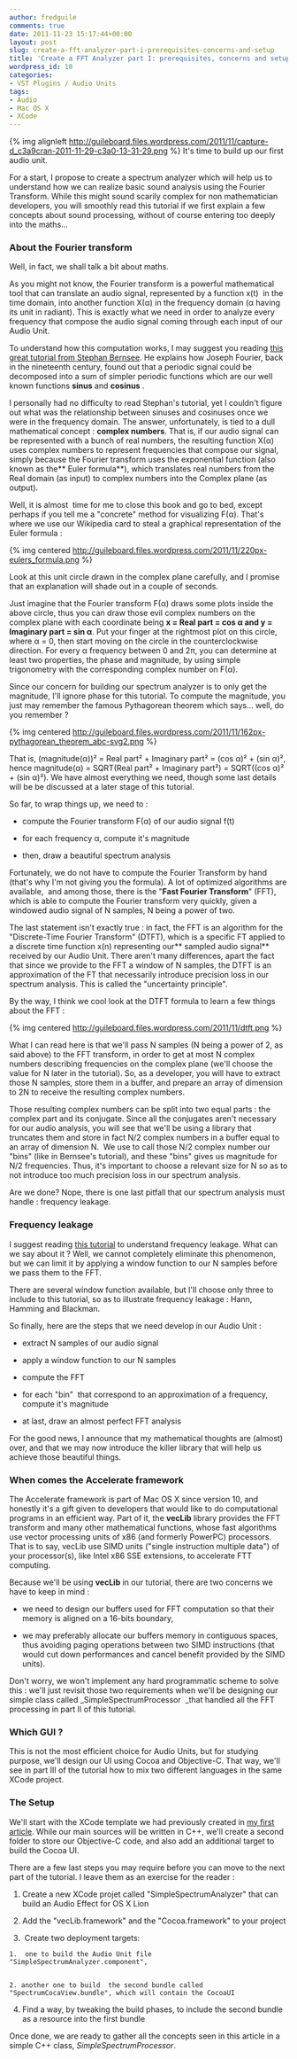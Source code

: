 ```yaml
---
author: fredguile
comments: true
date: 2011-11-23 15:17:44+00:00
layout: post
slug: create-a-fft-analyzer-part-i-prerequisites-concerns-and-setup
title: 'Create a FFT Analyzer part I: prerequisites, concerns and setup'
wordpress_id: 18
categories:
- VST Plugins / Audio Units
tags:
- Audio
- Mac OS X
- XCode
---
```


{% img alignleft http://guileboard.files.wordpress.com/2011/11/capture-d_c3a9cran-2011-11-29-c3a0-13-31-29.png %} It's time to build up our first audio unit.




For a start, I propose to create a spectrum analyzer which will help us to understand how we can realize basic sound analysis using the Fourier Transform. While this might sound scarily complex for non mathematician developers, you will smoothly read this tutorial if we first explain a few concepts about sound processing, without of course entering too deeply into the maths...


<!-- more -->


### About the Fourier transform




Well, in fact, we shall talk a bit about maths.




As you might not know, the Fourier transform is a powerful mathematical tool that can translate an audio signal, represented by a function x(t)  in the time domain, into another function X(α) in the frequency domain (α having its unit in radiant). This is exactly what we need in order to analyze every frequency that compose the audio signal coming through each input of our Audio Unit.




To understand how this computation works, I may suggest you reading [this great tutorial from Stephan Bernsee](http://www.dspdimension.com/admin/dft-a-pied/). He explains how Joseph Fourier, back in the nineteenth century, found out that a periodic signal could be decomposed into a sum of simpler periodic functions which are our well known functions **sinus** and **cosinus** .




I personally had no difficulty to read Stephan's tutorial, yet I couldn't figure out what was the relationship between sinuses and cosinuses once we were in the frequency domain. The answer, unfortunately, is tied to a dull mathematical concept : **complex numbers**. That is, if our audio signal can be represented with a bunch of real numbers, the resulting function X(α) uses complex numbers to represent frequencies that compose our signal, simply because the Fourier transform uses the exponential function (also known as the** Euler formula**), which translates real numbers from the Real domain (as input) to complex numbers into the Complex plane (as output).




Well, it is almost  time for me to close this book and go to bed, except perhaps if you tell me a "concrete" method for visualizing F(α). That's where we use our Wikipedia card to steal a graphical representation of the Euler formula :


{% img centered http://guileboard.files.wordpress.com/2011/11/220px-eulers_formula.png %}


Look at this unit circle drawn in the complex plane carefully, and I promise that an explanation will shade out in a couple of seconds.




Just imagine that the Fourier transform F(α) draws some plots inside the above circle, thus you can draw those evil complex numbers on the complex plane with each coordinate being **x = Real part = cos α and y = Imaginary part = sin α**. Put your finger at the rightmost plot on this circle, where α = 0, then start moving on the circle in the counterclockwise direction. For every α frequency between 0 and 2π, you can determine at least two properties, the phase and magnitude, by using simple trigonometry with the corresponding complex number on F(α).




Since our concern for building our spectrum analyzer is to only get the magnitude, I'll ignore phase for this tutorial. To compute the magnitude, you just may remember the famous Pythagorean theorem which says... well, do you remember ?




{% img centered http://guileboard.files.wordpress.com/2011/11/162px-pythagorean_theorem_abc-svg2.png %}




That is, (magnitude(α))² = Real part² + Imaginary part² = (cos α)² + (sin α)², hence magnitude(α) = SQRT(Real part² + Imaginary part²) = SQRT((cos α)² + (sin α)²). We have almost everything we need, though some last details will be be discussed at a later stage of this tutorial.




So far, to wrap things up, we need to :






	
  * compute the Fourier transform F(α) of our audio signal f(t)

	
  * for each frequency α, compute it's magnitude

	
  * then, draw a beautiful spectrum analysis




Fortunately, we do not have to compute the Fourier Transform by hand (that's why I'm not giving you the formula). A lot of optimized algorithms are available,  and among those, there is the "**Fast Fourier Transform**" (FFT), which is able to compute the Fourier transform very quickly, given a windowed audio signal of N samples, N being a power of two.




The last statement isn't exactly true : in fact, the FFT is an algorithm for the "Discrete-Time Fourier Transform" (DTFT), which is a specific FT applied to a discrete time function x(n) representing our** sampled audio signal** received by our Audio Unit. There aren't many differences, apart the fact that since we provide to the FFT a window of N samples, the DTFT is an approximation of the FT that necessarily introduce precision loss in our spectrum analysis. This is called the "uncertainty principle".




By the way, I think we cool look at the DTFT formula to learn a few things about the FFT :





{% img centered http://guileboard.files.wordpress.com/2011/11/dtft.png %}




What I can read here is that we'll pass N samples (N being a power of 2, as said above) to the FFT transform, in order to get at most N complex numbers describing frequencies on the complex plane (we'll choose the value for N later in the tutorial). So, as a developer, you will have to extract those N samples, store them in a buffer, and prepare an array of dimension to 2N to receive the resulting complex numbers.




Those resulting complex numbers can be split into two equal parts : the complex part and its conjugate. Since all the conjugates aren't necessary for our audio analysis, you will see that we'll be using a library that truncates them and store in fact N/2 complex numbers in a buffer equal to an array of dimension N.  We use to call those N/2 complex number our "bins" (like in Bernsee's tutorial), and these "bins" gives us magnitude for N/2 frequencies. Thus, it's important to choose a relevant size for N so as to not introduce too much precision loss in our spectrum analysis.








Are we done? Nope, there is one last pitfall that our spectrum analysis must handle : frequency leakage.





### Frequency leakage




I suggest reading [this tutorial](http://zone.ni.com/devzone/cda/tut/p/id/4844) to understand frequency leakage. What can we say about it ? Well, we cannot completely eliminate this phenomenon, but we can limit it by applying a window function to our N samples before we pass them to the FFT.




There are several window function available, but I'll choose only three to include to this tutorial, so as to illustrate frequency leakage : Hann, Hamming and Blackman.




So finally, here are the steps that we need develop in our Audio Unit :






	
  * extract N samples of our audio signal

	
  * apply a window function to our N samples

	
  * compute the FFT

	
  * for each "bin"  that correspond to an approximation of a frequency, compute it's magnitude

	
  * at last, draw an almost perfect FFT analysis




For the good news, I announce that my mathematical thoughts are (almost) over, and that we may now introduce the killer library that will help us achieve those beautiful things.





### When comes the Accelerate framework


The Accelerate framework is part of Mac OS X since version 10, and honestly it's a gift given to developers that would like to do computational programs in an efficient way. Part of it, the **vecLib** library provides the FFT transform and many other mathematical functions, whose fast algorithms use vector processing units of x86 (and formerly PowerPC) processors. That is to say, vecLib use SIMD units ("single instruction multiple data") of your processor(s), like Intel x86 SSE extensions, to accelerate FTT computing.

Because we'll be using **vecLib** in our tutorial, there are two concerns we have to keep in mind :



	
  * we need to design our buffers used for FFT computation so that their memory is aligned on a 16-bits boundary,

	
  * we may preferably allocate our buffers memory in contiguous spaces, thus avoiding paging operations between two SIMD instructions (that would cut down performances and cancel benefit provided by the SIMD units).


Don't worry, we won't implement any hard programmatic scheme to solve this : we'll just revisit those two requirements when we'll be designing our simple class called _SimpleSpectrumProcessor  _that handled all the FFT processing in part II of this tutorial.


### Which GUI ?


This is not the most efficient choice for Audio Units, but for studying purpose, we'll design our UI using Cocoa and Objective-C. That way, we'll see in part III of the tutorial how to mix two different languages in the same XCode project.


### The Setup


We'll start with the XCode template we had previously created in [my first article](http://guileboard.wordpress.com/2011/11/23/gettin-started-with-audio-units-on-os-x-lion-and-xcode-4-2-1/). While our main sources will be written in C++, we'll create a second folder to store our Objective-C code, and also add an additional target to build the Cocoa UI.

There are a few last steps you may require before you can move to the next part of the tutorial. I leave them as an exercise for the reader :



	
  1. Create a new XCode projet called "SimpleSpectrumAnalyzer" that can build an Audio Effect for OS X Lion

	
  2. Add the "vecLib.framework" and the "Cocoa.framework" to your project

	
  3.  Create two deployment targets:


	
    1.  one to build the Audio Unit file "SimpleSpectrumAnalyzer.component",

	
    2. another one to build  the second bundle called "SpectrumCocaView.bundle", which will contain the CocoaUI


	
  4. Find a way, by tweaking the build phases, to include the second bundle as a resource into the first bundle


Once done, we are ready to gather all the concepts seen in this article in a simple C++ class, _SimpleSpectrumProcessor_.


